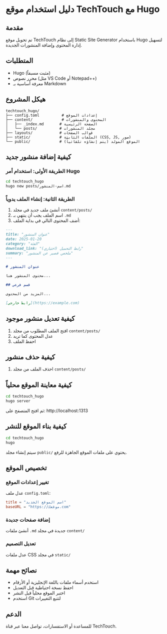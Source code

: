 # دليل استخدام موقع TechTouch مع Hugo

## مقدمة
تم تحويل موقع TechTouch إلى نظام Static Site Generator باستخدام Hugo لتسهيل إدارة المحتوى وإضافة المنشورات الجديدة.

## المتطلبات
- Hugo (مثبت مسبقاً)
- محرر نصوص (مثل VS Code أو Notepad++)
- معرفة أساسية بـ Markdown

## هيكل المشروع
```
techtouch_hugo/
├── config.toml          # إعدادات الموقع
├── content/             # المحتوى والمنشورات
│   ├── _index.md       # الصفحة الرئيسية
│   └── posts/          # مجلد المنشورات
├── layouts/            # قوالب الصفحات
├── static/             # الملفات الثابتة (CSS, JS, صور)
└── public/             # الموقع المولد (يتم إنشاؤه تلقائياً)
```

## كيفية إضافة منشور جديد

### الطريقة الأولى: استخدام أمر Hugo
```bash
cd techtouch_hugo
hugo new posts/اسم-المنشور.md
```

### الطريقة الثانية: إنشاء الملف يدوياً
1. أنشئ ملف جديد في مجلد `content/posts/`
2. اسم الملف يجب أن ينتهي بـ `.md`
3. أضف المحتوى التالي في بداية الملف:

```markdown
---
title: "عنوان المنشور"
date: 2025-01-20
category: "الفئة"
download_link: "رابط التحميل (اختياري)"
summary: "ملخص قصير عن المنشور"
---

# عنوان المنشور

محتوى المنشور هنا...

## قسم فرعي

المزيد من المحتوى...

[رابط خارجي](https://example.com)
```

## كيفية تعديل منشور موجود
1. افتح الملف المطلوب من مجلد `content/posts/`
2. عدل المحتوى كما تريد
3. احفظ الملف

## كيفية حذف منشور
1. احذف الملف من مجلد `content/posts/`

## كيفية معاينة الموقع محلياً
```bash
cd techtouch_hugo
hugo server
```
ثم افتح المتصفح على: http://localhost:1313

## كيفية بناء الموقع للنشر
```bash
cd techtouch_hugo
hugo
```
سيتم إنشاء مجلد `public/` يحتوي على ملفات الموقع الجاهزة للرفع.

## تخصيص الموقع

### تغيير إعدادات الموقع
عدل ملف `config.toml`:
```toml
title = "اسم الموقع الجديد"
baseURL = "https://موقعك.com"
```

### إضافة صفحات جديدة
أنشئ ملفات `.md` جديدة في مجلد `content/`

### تعديل التصميم
عدل ملفات CSS في مجلد `static/`

## نصائح مهمة
- استخدم أسماء ملفات باللغة الإنجليزية أو الأرقام
- احفظ نسخة احتياطية قبل التعديل
- اختبر الموقع محلياً قبل النشر
- استخدم Git لتتبع التغييرات

## الدعم
للمساعدة أو الاستفسارات، تواصل معنا عبر قناة TechTouch.



<!-- Minor change to trigger Netlify redeploy -->

